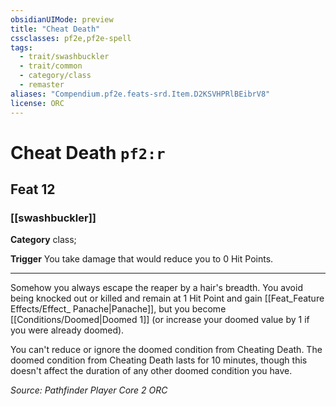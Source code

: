 ```yaml
---
obsidianUIMode: preview
title: "Cheat Death"
cssclasses: pf2e,pf2e-spell
tags:
  - trait/swashbuckler
  - trait/common
  - category/class
  - remaster
aliases: "Compendium.pf2e.feats-srd.Item.D2KSVHPRlBEibrV8"
license: ORC
---
```

# Cheat Death `pf2:r`
## Feat 12
### [[swashbuckler]]

**Category** class; 




**Trigger** You take damage that would reduce you to 0 Hit Points.

* * *

Somehow you always escape the reaper by a hair's breadth. You avoid being knocked out or killed and remain at 1 Hit Point and gain [[Feat_Feature Effects/Effect_ Panache|Panache]], but you become [[Conditions/Doomed|Doomed 1]] (or increase your doomed value by 1 if you were already doomed).

You can't reduce or ignore the doomed condition from Cheating Death. The doomed condition from Cheating Death lasts for 10 minutes, though this doesn't affect the duration of any other doomed condition you have.

*Source: Pathfinder Player Core 2*
*ORC*
